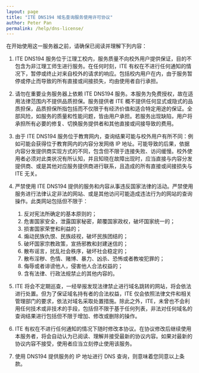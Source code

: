```yaml
---
layout: page
title: "ITE DNS194 域名查询服务使用许可协议"
author: Peter Pan
permalink: /help/dns-license/
---
```


在开始使用这一服务器之前，请确保已阅读并理解下列内容：

1. ITE DNS194 服务位于江理工校内，服务质量不向校外用户提供保证，目的不包含为非江理工师生进行服务。在任何时刻，ITE 有权在不进行任何通知的情况下，暂停或终止对来自校外的请求的响应。包括校内用户在内，由于服务暂停或停止而导致的所有直接或间接损失，均由使用者自行承担。

2. 请勿在重要业务服务器上依赖 ITE DNS194 服务。本服务为免费授权，故在适用法律范围内不提供品质担保。服务提供者 ITE 概不提供任何显式或隐式的品质担保，品质担保所指包括而不仅限于有经济价值和适合特定用途的保证。全部风险，如服务的质量和性能问题，皆由用户承担。若服务出现缺陷，用户将承担所有必要的修复、切换服务提供者和其他直接或间接导致的费用。

3. 由于 ITE DNS194 服务位于教育网内，查询结果可能与校外用户有所不同：例如可能会获得位于教育网内的内容分发网络 IP 地址。可能导致的后果，依据内容分发提供商实现方式的不同，包含但不限于连接失败、访问缓慢。校外使用者必须对此类状况有所认知，并且知晓在故障出现时，应当直接与内容分发提供商、或是其他对应服务提供商进行联系，且造成的所有直接或间接损失与 ITE 无关。

4. 严禁使用 ITE DNS194 提供的服务和内容从事违反国家法律的活动。严禁使用服务进行法律认定非法的网站、或是其他访问可能造成违法行为的网站的查询操作。此类网站包括但不限于：
    1. 反对宪法所确定的基本原则的；
    2. 危害国家安全，泄露国家秘密，颠覆国家政权，破坏国家统一的；
    3. 损害国家荣誉和利益的；
    4. 煽动民族仇恨、民族歧视，破坏民族团结的；
    5. 破坏国家宗教政策，宣扬邪教和封建迷信的；
    6. 散布谣言，扰乱社会秩序，破坏社会稳定的；
    7. 散布淫秽、色情、赌博、暴力、凶杀、恐怖或者教唆犯罪的；
    8. 侮辱或者诽谤他人，侵害他人合法权益的；
    9. 含有法律、行政法规禁止的其他内容的。

5. ITE 将会不定期巡查，一经举报发现法律禁止进行域名跳转的网站，将会依法进行处置。但为了保证域名持有者的合法权益，ITE 仅会依照法律文件和相关管理部门的要求，依法对域名采取处置措施。除此之外，ITE，未曾也不会利用任何技术或非技术的手段，包括但不限于基于任何列表，非法对任何域名的查询结果进行包括但不限于增加、修改或删除的操作。

6. ITE 有权在不进行任何通知的情况下随时修改本协议。在协议修改后继续使用本服务者，将会自动认为已阅读、理解并接受最新的协议内容。如果对最新的协议内容不接受，使用者应当立刻停止使用该服务。

7. 使用 DNS194 提供服务的 IP 地址进行 DNS 查询，则意味着您同意以上条款。
